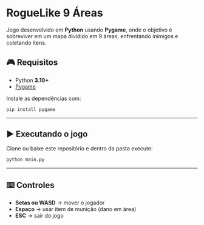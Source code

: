 

# RogueLike 9 Áreas

Jogo desenvolvido em **Python** usando **Pygame**, onde o objetivo é sobreviver em um mapa dividido em 9 áreas, enfrentando inimigos e coletando itens.

## 🎮 Requisitos

* Python **3.10+**
* [Pygame](https://www.pygame.org/wiki/GettingStarted)

Instale as dependências com:

```bash
pip install pygame
```


---

## ▶️ Executando o jogo

Clone ou baixe este repositório e dentro da pasta execute:

```bash
python main.py
```

---

## ⌨️ Controles

* **Setas ou WASD** → mover o jogador
* **Espaço** → usar item de munição (dano em área)
* **ESC** → sair do jogo
